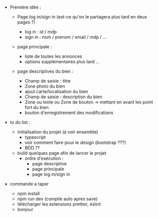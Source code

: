 - Première idée :

  - Page log in/sign in (est-ce qu'on le partagera plus tard en deux pages ?)
    - log in : id / mdp
    - sign in : nom / prenom / email / mdp / ...
  - page principale :

    - liste de toutes les annonces
    - options supplémentaires plus tard ...

  - page descriptives du bien :
    - Champ de saisie : titre
    - Zone photo du bien
    - ajout carte/localisation du bien
    - Champ de saisie : description du bien
    - Zone ou texte ou Zone de bouton -> mettant en avant les point fort du bien
    - bouton d'enregistrement des modifications

- to do list :
  - initialisation du projet (à voir ensemble)
    - typescript
    - voir comment faire pour le design (bootstrap ???)
    - BDD ??
  - build quelques page afin de lancer le projet
    - ordre d'exécution :
      - page descriptive
      - page principale
      - page log in/sign in

- commande a taper
  - npm install
  - npm run dev (compile auto apres save)
  - télécharger les extensions prettier, eslint
  - bonjour
